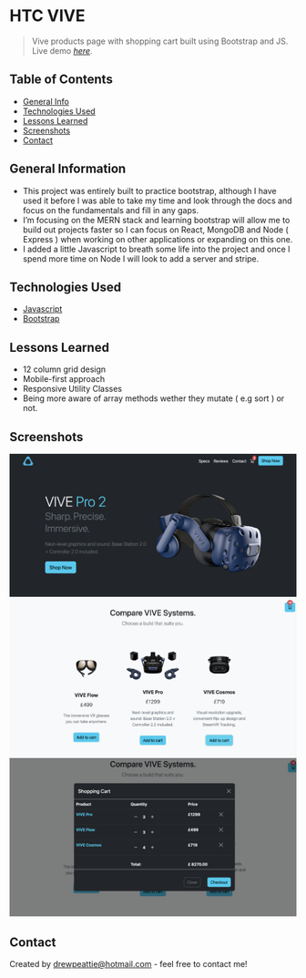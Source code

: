 # HTC VIVE
> Vive products page with shopping cart built using Bootstrap and JS. 
> Live demo [_here_](https://atrp87.github.io/HTC_VIVE/).

## Table of Contents
* [General Info](#general-information)
* [Technologies Used](#technologies-used)
* [Lessons Learned](#Lessons-learned)
* [Screenshots](#screenshots)
* [Contact](#contact)

## General Information
- This project was entirely built to practice bootstrap, although I have used it before I was able to take my time and look through the docs and focus on the fundamentals and fill in any gaps.
- I’m focusing on the MERN stack and learning bootstrap will allow me to build out projects faster so I can focus on React, MongoDB and Node ( Express ) when working on other applications or expanding on this one.
- I added a little Javascript to breath some life into the project and once I spend more time on Node I will look to add a server and stripe.

## Technologies Used
- [Javascript](https://www.javascript.com/)
- [Bootstrap](https://getbootstrap.com/)

## Lessons Learned
- 12 column grid design
- Mobile-first approach
- Responsive Utility Classes
- Being more aware of array methods wether they mutate ( e.g sort ) or not. 

## Screenshots
![VIVE Hero](images/hero.png)
![VIVE Products](images/products.png)
![VIVE Cart](images/cart.png)

## Contact
Created by [drewpeattie@hotmail.com](mailto:drewpeattie@hotmail.com) - feel free to contact me!
